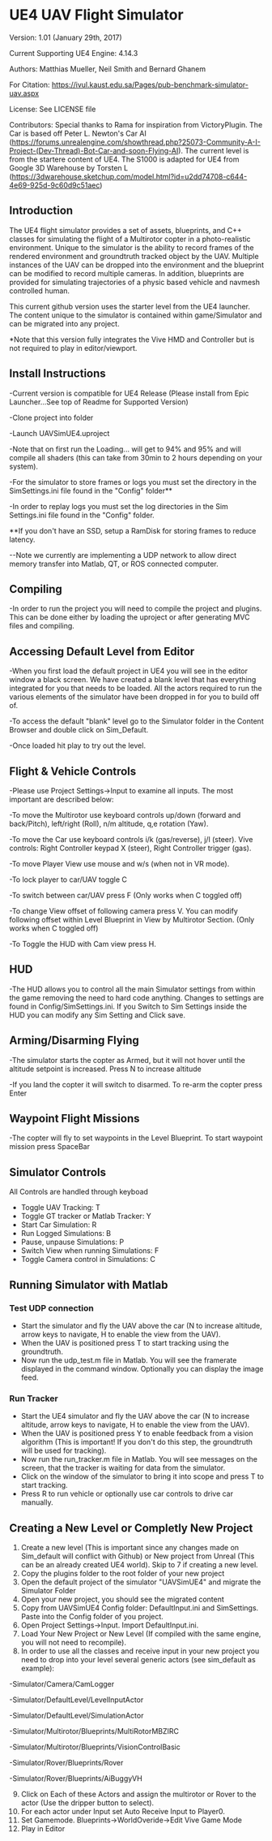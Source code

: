 # UE4 UAV Flight Simulator

Version: 1.01 (January 29th, 2017)

Current Supporting UE4 Engine: 4.14.3

Authors: Matthias Mueller, Neil Smith and Bernard Ghanem

For Citation: https://ivul.kaust.edu.sa/Pages/pub-benchmark-simulator-uav.aspx

License: See LICENSE file

Contributors: Special thanks to Rama for inspiration from VictoryPlugin. The Car is based off Peter L. Newton's Car AI (https://forums.unrealengine.com/showthread.php?25073-Community-A-I-Project-(Dev-Thread)-Bot-Car-and-soon-Flying-AI). The current level is from the startere content of UE4. The S1000 is adapted for UE4 from Google 3D Warehouse by Torsten L (https://3dwarehouse.sketchup.com/model.html?id=u2dd74708-c644-4e69-925d-9c60d9c51aec)

## Introduction

The UE4 flight simulator provides a set of assets, blueprints, and C++ classes for simulating the flight of a Multirotor copter in a photo-realistic environment. Unique to the simulator is the ability to record frames of the rendered environment and groundtruth tracked object by the UAV. Multiple instances of the UAV can be dropped into the environment and the blueprint can be modified to record multiple cameras. In addition, blueprints are provided for simulating trajectories of a physic based vehicle and navmesh controlled human.

This current github version uses the starter level from the UE4 launcher. The content unique to the simulator is contained within game/Simulator and can be migrated into any project.

*Note that this version fully integrates the Vive HMD and Controller but is not required to play in editor/viewport.

## Install Instructions

-Current version is compatible for UE4 Release (Please install from Epic Launcher...See top of Readme for Supported Version)

-Clone project into folder

-Launch UAVSimUE4.uproject

-Note that on first run the Loading... will get to 94% and 95% and will compile all shaders (this can take from 30min to 2 hours depending on your system).

-For the simulator to store frames or logs you must set the directory in the SimSettings.ini file found in the "Config" folder**

-In order to replay logs you must set the log directories in the Sim Settings.ini file found in the "Config" folder. 

**If you don't have an SSD, setup a RamDisk for storing frames to reduce latency. 

--Note we currently are implementing a UDP network to allow direct memory transfer into Matlab, QT, or ROS connected computer.

## Compiling

-In order to run the project you will need to compile the project and plugins. This can be done either by loading the uproject or after generating MVC files and compiling.

## Accessing Default Level from Editor

-When you first load the default project in UE4 you will see in the editor window a black screen. We have created a blank level that has everything integrated for you that needs to be loaded. All the actors required to run the various elements of the simulator have been dropped in for you to build off of.

-To access the default "blank" level go to the Simulator folder in the Content Browser and double click on Sim_Default. 

-Once loaded hit play to try out the level.

## Flight & Vehicle Controls

-Please use Project Settings->Input to examine all inputs. The most important are described below:

-To move the Multirotor use keyboard controls up/down (forward and back/Pitch), left/right (Roll), n/m altitude, q,e rotation (Yaw).
  
-To move the Car use keyboard controls i/k (gas/reverse), j/l (steer). Vive controls: Right Controller keypad X (steer), Right Controller trigger (gas).

-To move Player View use mouse and w/s (when not in VR mode).

-To lock player to car/UAV toggle C

-To switch between car/UAV press F (Only works when C toggled off)

-To change View offset of following camera press V. You can modify following offset within Level Blueprint in View by Multirotor Section. (Only works when C toggled off)

-To Toggle the HUD with Cam view press H.

## HUD

-The HUD allows you to control all the main Simulator settings from within the game removing the need to hard code anything. Changes to settings are found in Config/SimSettings.ini. If you Switch to Sim Settings inside the HUD you can modify any Sim Setting and Click save.

## Arming/Disarming Flying

-The simulator starts the copter as Armed, but it will not hover until the altitude setpoint is increased. Press N to increase altitude

-If you land the copter it will switch to disarmed. To re-arm the copter press Enter

## Waypoint Flight Missions

-The copter will fly to set waypoints in the Level Blueprint. To start waypoint mission press SpaceBar

## Simulator Controls

All Controls are handled through keyboad
- Toggle UAV Tracking: T
- Toggle GT tracker or Matlab Tracker: Y
- Start Car Simulation: R
- Run Logged Simulations: B
- Pause, unpause Simulations: P
- Switch View when running Simulations: F
- Toggle Camera control in Simulations: C

## Running Simulator with Matlab

### Test UDP connection
- Start the simulator and fly the UAV above the car (N to increase altitude, arrow keys to navigate, H to enable the view from the UAV).
- When the UAV is positioned press T to start tracking using the groundtruth.
- Now run the udp_test.m file in Matlab. You will see the framerate displayed in the command window. Optionally you can display the image feed. 

### Run Tracker
- Start the UE4 simulator and fly the UAV above the car (N to increase altitude, arrow keys to navigate, H to enable the view from the UAV).
- When the UAV is positioned press Y to enable feedback from a vision algorithm (This is important! If you don't do this step, the groundtruth will be used for tracking).
- Now run the run_tracker.m file in Matlab. You will see messages on the screen, that the tracker is waiting for data from the simulator. 
- Click on the window of the simulator to bring it into scope and press T to start tracking. 
- Press R to run vehicle or optionally use car controls to drive car manually.


## Creating a New Level or Completly New Project

1. Create a new level (This is important since any changes made on Sim_default will conflict with Github) or New project from Unreal (This can be an already created UE4 world). Skip to 7 if creating a new level.
2. Copy the plugins folder to the root folder of your new project
3. Open the default project of the simulator "UAVSimUE4" and migrate the Simulator Folder
4. Open your new project, you should see the migrated content
5. Copy from UAVSimUE4 Config folder: DefaultInput.ini and SimSettings. Paste into the Config folder of you project.
6. Open Project Settings->Input. Import DefaultInput.ini.
7. Load Your New Project or New Level (If compiled with the same engine, you will not need to recompile). 
8. In order to use all the classes and receive input in your new project you need to drop into your level several generic actors (see sim_default as example):

-Simulator/Camera/CamLogger

-Simulator/DefaultLevel/LevelInputActor

-Simulator/DefaultLevel/SimulationActor

-Simulator/Multirotor/Blueprints/MultiRotorMBZIRC

-Simulator/Multirotor/Blueprints/VisionControlBasic

-Simulator/Rover/Blueprints/Rover

-Simulator/Rover/Blueprints/AiBuggyVH

9. Click on Each of these Actors and assign the multirotor or Rover to the actor (Use the dripper button to select).
10. For each actor under Input set Auto Receive Input to Player0. 
11. Set Gamemode. Blueprints->WorldOveride->Edit Vive Game Mode
12. Play in Editor